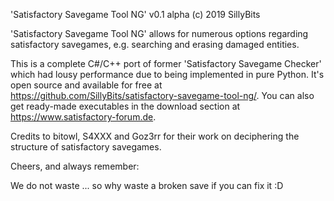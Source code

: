'Satisfactory Savegame Tool NG' v0.1 alpha
(c) 2019 SillyBits


'Satisfactory Savegame Tool NG' allows for numerous options regarding satisfactory 
savegames, e.g. searching and erasing damaged entities.

This is a complete C#/C++ port of former 'Satisfactory Savegame Checker' which had
lousy performance due to being implemented in pure Python.
It's open source and available for free at 
https://github.com/SillyBits/satisfactory-savegame-tool-ng/.
You can also get ready-made executables in the download section at 
https://www.satisfactory-forum.de.


Credits to bitowl, S4XXX and Goz3rr for their work on deciphering 
the structure of satisfactory savegames.


Cheers, and always remember:

We do not waste
... so why waste a broken save if you can fix it :D
